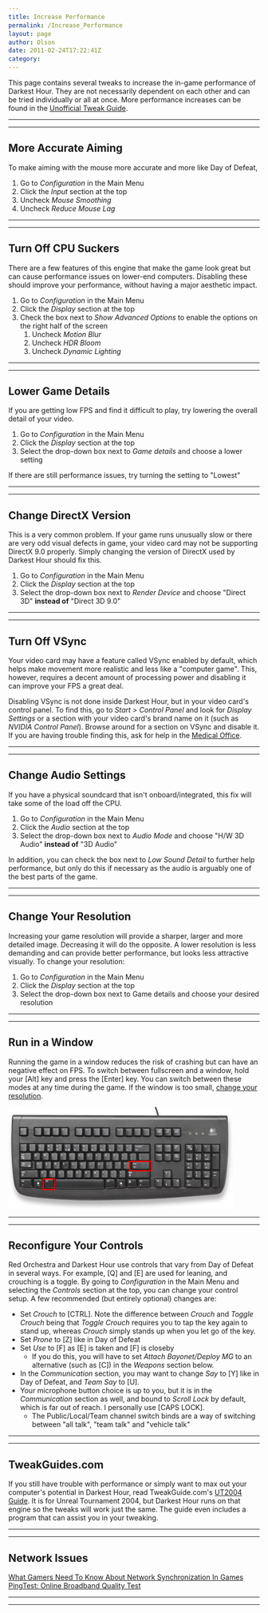 ```yaml
---
title: Increase Performance
permalink: /Increase_Performance
layout: page
author: Olson
date: 2011-02-24T17:22:41Z
category: 
---
```

This page contains several tweaks to increase the in-game performance of
Darkest Hour. They are not necessarily dependent on each other and can
be tried individually or all at once. More performance increases can be
found in the [Unofficial Tweak
Guide](Unofficial_Tweak_Guide "wikilink").

-----

-----

## More Accurate Aiming

To make aiming with the mouse more accurate and more like Day of Defeat,

1.  Go to *Configuration* in the Main Menu
2.  Click the *Input* section at the top
3.  Uncheck *Mouse Smoothing*
4.  Uncheck *Reduce Mouse Lag*

-----

-----

## Turn Off CPU Suckers

There are a few features of this engine that make the game look great
but can cause performance issues on lower-end computers. Disabling these
should improve your performance, without having a major aesthetic
impact.

1.  Go to *Configuration* in the Main Menu
2.  Click the *Display* section at the top
3.  Check the box next to *Show Advanced Options* to enable the options
    on the right half of the screen
    1.  Uncheck *Motion Blur*
    2.  Uncheck *HDR Bloom*
    3.  Uncheck *Dynamic Lighting*

-----

-----

## Lower Game Details

If you are getting low FPS and find it difficult to play, try lowering
the overall detail of your video.

1.  Go to *Configuration* in the Main Menu
2.  Click the *Display* section at the top
3.  Select the drop-down box next to *Game details* and choose a lower
    setting

If there are still performance issues, try turning the setting to
"Lowest"

-----

-----

## Change DirectX Version

This is a very common problem. If your game runs unusually slow or there
are very odd visual defects in game, your video card may not be
supporting DirectX 9.0 properly. Simply changing the version of DirectX
used by Darkest Hour should fix this.

1.  Go to *Configuration* in the Main Menu
2.  Click the *Display* section at the top
3.  Select the drop-down box next to *Render Device* and choose "Direct
    3D" **instead of** "Direct 3D 9.0"

-----

-----

## Turn Off VSync

Your video card may have a feature called VSync enabled by default,
which helps make movement more realistic and less like a "computer
game". This, however, requires a decent amount of processing power and
disabling it can improve your FPS a great deal.

Disabling VSync is not done inside Darkest Hour, but in your video
card's control panel. To find this, go to *Start \> Control Panel* and
look for *Display Settings* or a section with your video card's brand
name on it (such as *NVIDIA Control Panel*). Browse around for a section
on VSync and disable it. If you are having trouble finding this, ask for
help in the [Medical
Office](http://www.29th.org/forums/index.php?board=28.0).

-----

-----

## Change Audio Settings

If you have a physical soundcard that isn't onboard/integrated, this fix
will take some of the load off the CPU.

1.  Go to *Configuration* in the Main Menu
2.  Click the *Audio* section at the top
3.  Select the drop-down box next to *Audio Mode* and choose "H/W 3D
    Audio" **instead of** "3D Audio"

In addition, you can check the box next to *Low Sound Detail* to further
help performance, but only do this if necessary as the audio is arguably
one of the best parts of the game.

-----

-----

## Change Your Resolution

Increasing your game resolution will provide a sharper, larger and more
detailed image. Decreasing it will do the opposite. A lower resolution
is less demanding and can provide better performance, but looks less
attractive visually. To change your resolution:

1.  Go to *Configuration* in the Main Menu
2.  Click the *Display* section at the top
3.  Select the drop-down box next to Game details and choose your
    desired resolution

-----

-----

## Run in a Window

Running the game in a window reduces the risk of crashing but can have
an negative effect on FPS. To switch between fullscreen and a window,
hold your \[Alt\] key and press the \[Enter\] key. You can switch
between these modes at any time during the game. If the window is too
small, [change your resolution](#Change_Your_Resolution "wikilink").

![keyboard\_window.jpg](images/keyboard_window.jpg "keyboard_window.jpg")

-----

-----

## Reconfigure Your Controls

Red Orchestra and Darkest Hour use controls that vary from Day of Defeat
in several ways. For example, \[Q\] and \[E\] are used for leaning, and
crouching is a toggle. By going to *Configuration* in the Main Menu and
selecting the *Controls* section at the top, you can change your control
setup. A few recommended (but entirely optional) changes are:

  - Set *Crouch* to \[CTRL\]. Note the difference between *Crouch* and
    *Toggle Crouch* being that *Toggle Crouch* requires you to tap the
    key again to stand up, whereas *Crouch* simply stands up when you
    let go of the key.
  - Set *Prone* to \[Z\] like in Day of Defeat
  - Set *Use* to \[F\] as \[E\] is taken and \[F\] is closeby
      - If you do this, you will have to set *Attach Bayonet/Deploy MG*
        to an alternative (such as \[C\]) in the *Weapons* section
        below.
  - In the *Communication* section, you may want to change *Say* to
    \[Y\] like in Day of Defeat, and *Team Say* to \[U\].
  - Your microphone button choice is up to you, but it is in the
    *Communication* section as well, and bound to *Scroll Lock* by
    default, which is far out of reach. I personally use \[CAPS LOCK\].
      - The Public/Local/Team channel switch binds are a way of
        switching between "all talk", "team talk" and "vehicle talk"

-----

-----

## TweakGuides.com

If you still have trouble with performance or simply want to max out
your computer's potential in Darkest Hour, read TweakGuide.com's [UT2004
Guide](http://www.tweakguides.com/UT2004_1.html). It is for Unreal
Tournament 2004, but Darkest Hour runs on that engine so the tweaks will
work just the same. The guide even includes a program that can assist
you in your tweaking.

-----

-----

## Network Issues

[What Gamers Need To Know About Network Synchronization In
Games](http://www.makeuseof.com/tag/gamers-network-synchronization-games/)
[PingTest: Online Broadband Quality
Test](http://www.makeuseof.com/dir/pingtest-broadband-quality-test/)

-----

-----

